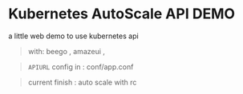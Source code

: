 Kubernetes AutoScale API DEMO
===
a little web demo to use kubernetes api  

> with: beego , amazeui ,  

> `APIURL` config in : conf/app.conf  

> current finish : auto scale with rc  
